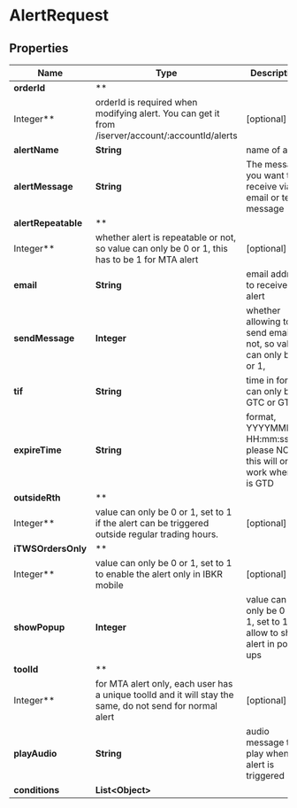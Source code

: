 # AlertRequest

## Properties

Name | Type | Description | Notes
------------ | ------------- | ------------- | -------------
**orderId** | **
Integer** | orderId is required when modifying alert. You can get it from /iserver/account/:accountId/alerts  |  [optional]
**alertName** | **String** | name of alert |  [optional]
**alertMessage** | **String** | The message you want to receive via email or text message |  [optional]
**alertRepeatable** | **
Integer** | whether alert is repeatable or not, so value can only be 0 or 1, this has to be 1 for MTA alert |  [optional]
**email** | **String** | email address to receive alert |  [optional]
**sendMessage** | **Integer** | whether allowing to send email or not, so value can only be 0 or 1,  |  [optional]
**tif** | **String** | time in force, can only be GTC or GTD |  [optional]
**expireTime** | **String** | format, YYYYMMDD-HH:mm:ss, please NOTE this will only work when tif is GTD  |  [optional]
**outsideRth** | **
Integer** | value can only be 0 or 1, set to 1 if the alert can be triggered outside regular trading hours.  |  [optional]
**iTWSOrdersOnly** | **
Integer** | value can only be 0 or 1, set to 1 to enable the alert only in IBKR mobile  |  [optional]
**showPopup** | **Integer** | value can only be 0 or 1, set to 1 to allow to show alert in pop-ups |  [optional]
**toolId** | **
Integer** | for MTA alert only, each user has a unique toolId and it will stay the same, do not send for normal alert  |  [optional]
**playAudio** | **String** | audio message to play when alert is triggered |  [optional]
**conditions** | **List&lt;Object&gt;** |  |  [optional]



